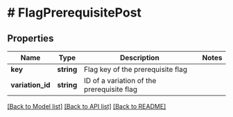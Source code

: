 # # FlagPrerequisitePost

## Properties

Name | Type | Description | Notes
------------ | ------------- | ------------- | -------------
**key** | **string** | Flag key of the prerequisite flag |
**variation_id** | **string** | ID of a variation of the prerequisite flag |

[[Back to Model list]](../../README.md#models) [[Back to API list]](../../README.md#endpoints) [[Back to README]](../../README.md)
